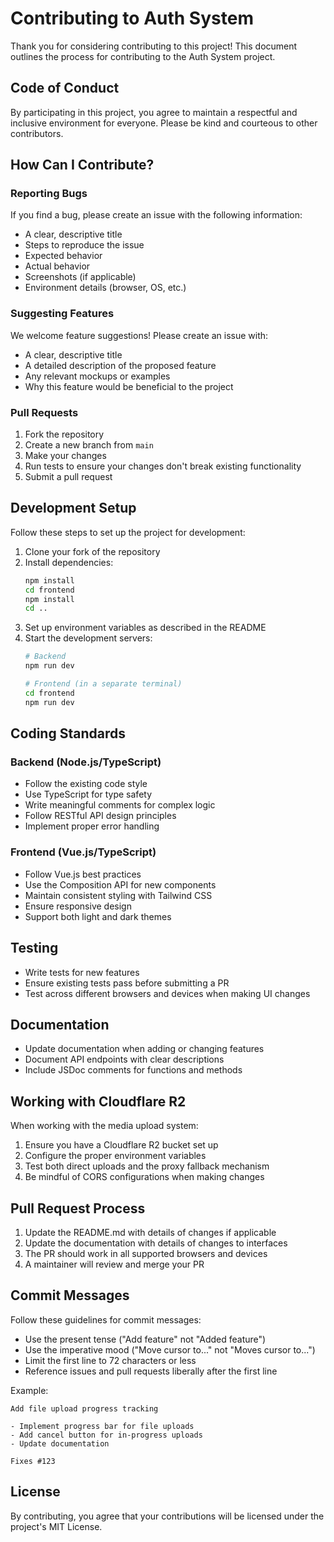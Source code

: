 # Contributing to Auth System

Thank you for considering contributing to this project! This document outlines the process for contributing to the Auth System project.

## Code of Conduct

By participating in this project, you agree to maintain a respectful and inclusive environment for everyone. Please be kind and courteous to other contributors.

## How Can I Contribute?

### Reporting Bugs

If you find a bug, please create an issue with the following information:

- A clear, descriptive title
- Steps to reproduce the issue
- Expected behavior
- Actual behavior
- Screenshots (if applicable)
- Environment details (browser, OS, etc.)

### Suggesting Features

We welcome feature suggestions! Please create an issue with:

- A clear, descriptive title
- A detailed description of the proposed feature
- Any relevant mockups or examples
- Why this feature would be beneficial to the project

### Pull Requests

1. Fork the repository
2. Create a new branch from `main`
3. Make your changes
4. Run tests to ensure your changes don't break existing functionality
5. Submit a pull request

## Development Setup

Follow these steps to set up the project for development:

1. Clone your fork of the repository
2. Install dependencies:
   ```bash
   npm install
   cd frontend
   npm install
   cd ..
   ```
3. Set up environment variables as described in the README
4. Start the development servers:
   ```bash
   # Backend
   npm run dev
   
   # Frontend (in a separate terminal)
   cd frontend
   npm run dev
   ```

## Coding Standards

### Backend (Node.js/TypeScript)

- Follow the existing code style
- Use TypeScript for type safety
- Write meaningful comments for complex logic
- Follow RESTful API design principles
- Implement proper error handling

### Frontend (Vue.js/TypeScript)

- Follow Vue.js best practices
- Use the Composition API for new components
- Maintain consistent styling with Tailwind CSS
- Ensure responsive design
- Support both light and dark themes

## Testing

- Write tests for new features
- Ensure existing tests pass before submitting a PR
- Test across different browsers and devices when making UI changes

## Documentation

- Update documentation when adding or changing features
- Document API endpoints with clear descriptions
- Include JSDoc comments for functions and methods

## Working with Cloudflare R2

When working with the media upload system:

1. Ensure you have a Cloudflare R2 bucket set up
2. Configure the proper environment variables
3. Test both direct uploads and the proxy fallback mechanism
4. Be mindful of CORS configurations when making changes

## Pull Request Process

1. Update the README.md with details of changes if applicable
2. Update the documentation with details of changes to interfaces
3. The PR should work in all supported browsers and devices
4. A maintainer will review and merge your PR

## Commit Messages

Follow these guidelines for commit messages:

- Use the present tense ("Add feature" not "Added feature")
- Use the imperative mood ("Move cursor to..." not "Moves cursor to...")
- Limit the first line to 72 characters or less
- Reference issues and pull requests liberally after the first line

Example:
```
Add file upload progress tracking

- Implement progress bar for file uploads
- Add cancel button for in-progress uploads
- Update documentation

Fixes #123
```

## License

By contributing, you agree that your contributions will be licensed under the project's MIT License. 